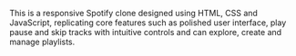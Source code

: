This is a responsive Spotify clone designed using HTML, CSS and JavaScript, replicating core features such as polished user interface, play pause and skip tracks with intuitive controls and can explore, create and manage playlists.
